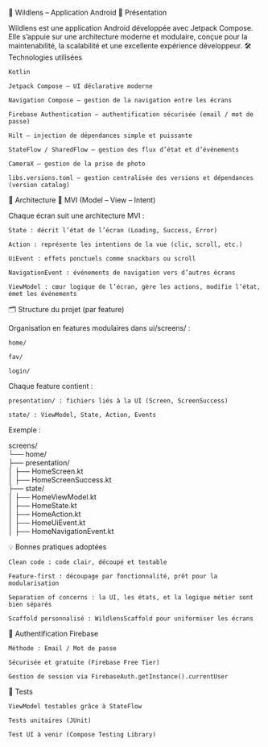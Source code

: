 📱 Wildlens – Application Android
🚀 Présentation

Wildlens est une application Android développée avec Jetpack Compose. 
Elle s’appuie sur une architecture moderne et modulaire, conçue pour la maintenabilité, la scalabilité et une excellente expérience développeur.
🛠️ Technologies utilisées

    Kotlin

    Jetpack Compose – UI déclarative moderne

    Navigation Compose – gestion de la navigation entre les écrans

    Firebase Authentication – authentification sécurisée (email / mot de passe)

    Hilt – injection de dépendances simple et puissante

    StateFlow / SharedFlow – gestion des flux d’état et d’événements

    CameraX – gestion de la prise de photo

    libs.versions.toml – gestion centralisée des versions et dépendances (version catalog)

🧱 Architecture
🧭 MVI (Model – View – Intent)

Chaque écran suit une architecture MVI :

    State : décrit l’état de l’écran (Loading, Success, Error)

    Action : représente les intentions de la vue (clic, scroll, etc.)

    UiEvent : effets ponctuels comme snackbars ou scroll

    NavigationEvent : événements de navigation vers d’autres écrans

    ViewModel : cœur logique de l’écran, gère les actions, modifie l’état, émet les événements

🗂 Structure du projet (par feature)

Organisation en features modulaires dans ui/screens/ :

    home/

    fav/

    login/

Chaque feature contient :

    presentation/ : fichiers liés à la UI (Screen, ScreenSuccess)

    state/ : ViewModel, State, Action, Events

Exemple :

screens/  
└── home/  
├── presentation/  
│   ├── HomeScreen.kt  
│   ├── HomeScreenSuccess.kt  
├── state/  
│   ├── HomeViewModel.kt  
│   ├── HomeState.kt  
│   ├── HomeAction.kt  
│   ├── HomeUiEvent.kt  
│   ├── HomeNavigationEvent.kt  


💡 Bonnes pratiques adoptées

    Clean code : code clair, découpé et testable

    Feature-first : découpage par fonctionnalité, prêt pour la modularisation

    Separation of concerns : la UI, les états, et la logique métier sont bien séparés

    Scaffold personnalisé : WildlensScaffold pour uniformiser les écrans

🔐 Authentification Firebase

    Méthode : Email / Mot de passe

    Sécurisée et gratuite (Firebase Free Tier)

    Gestion de session via FirebaseAuth.getInstance().currentUser

🧪 Tests

    ViewModel testables grâce à StateFlow

    Tests unitaires (JUnit)

    Test UI à venir (Compose Testing Library)

